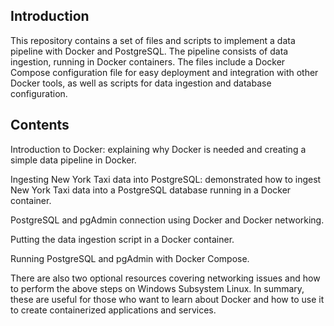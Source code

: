 ## Introduction

This repository contains a set of files and scripts to implement a data pipeline with Docker and PostgreSQL. The pipeline consists of data ingestion, running in Docker containers. The files include a Docker Compose configuration file for easy deployment and integration with other Docker tools, as well as scripts for data ingestion and database configuration. 


## Contents

Introduction to Docker: explaining why Docker is needed and creating a simple data pipeline in Docker.

Ingesting New York Taxi data into PostgreSQL: demonstrated how to ingest New York Taxi data into a PostgreSQL database running in a Docker container.

PostgreSQL and pgAdmin connection using Docker and Docker networking.

Putting the data ingestion script in a Docker container.

Running PostgreSQL and pgAdmin with Docker Compose.

There are also two optional resources covering networking issues and how to perform the above steps on Windows Subsystem Linux. In summary, these are useful for those who want to learn about Docker and how to use it to create containerized applications and services.